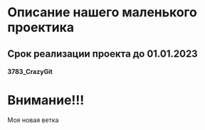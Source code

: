 # Описание нашего маленького проектика
## Срок реализации проекта до 01.01.2023

#### 3783_CrazyGit

# **Внимание!!!**
Моя новая ветка
